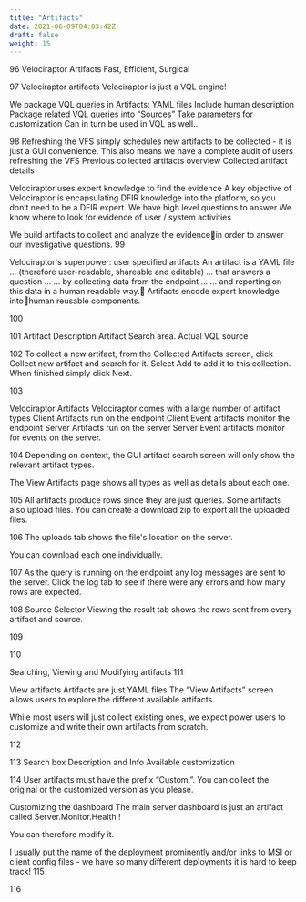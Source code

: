 ```yaml
---
title: "Artifacts"
date: 2021-06-09T04:03:42Z
draft: false
weight: 15
---
```



96
Velociraptor Artifacts
Fast, Efficient, Surgical

97
Velociraptor artifacts
Velociraptor is just a VQL engine!

We package VQL queries in Artifacts:
YAML files
Include human description
Package related VQL queries into “Sources”
Take parameters for customization
Can in turn be used in VQL as well...

98
Refreshing the VFS simply schedules new artifacts to be collected - it is just a GUI convenience.
This also means we have a complete audit of users refreshing the VFS
Previous collected artifacts overview
Collected artifact details

Velociraptor uses expert
 knowledge to find the evidence
A key objective of Velociraptor is encapsulating DFIR knowledge into the platform, so you don’t need to be a DFIR expert.
We have high level questions to answer
We know where to look for evidence of user / system activities

We build artifacts to collect and analyze the evidencein order to answer our investigative questions.
99

Velociraptor's superpower:
user specified artifacts
An artifact is a YAML file …
(therefore user-readable, shareable and editable)
… that answers a question …
… by collecting data from the endpoint …
… and reporting on this data in a human readable way.
Artifacts encode expert knowledge intohuman reusable components.



100

101
Artifact Description
Artifact Search area.
Actual VQL source

102
To collect a new artifact, from the Collected Artifacts screen, click Collect new artifact and search for it. Select Add to add it to this collection. When finished simply click Next.

103

Velociraptor Artifacts
Velociraptor comes with a large number of artifact types
Client Artifacts run on the endpoint
Client Event artifacts monitor the endpoint
Server Artifacts run on the server
Server Event artifacts monitor for events on the server.

104
Depending on context, the GUI artifact search screen will only show the relevant artifact types.

The View Artifacts page shows all types as well as details about each one.

105
All artifacts produce rows since they are just queries.
Some artifacts also upload files. You can create a download zip to export all the uploaded files.

106
The uploads tab shows the file's location on the server.

You can download each one individually.

107
As the query is running on the endpoint any log messages are sent to the server.
Click the log tab to see if there were any errors and how many rows are expected.

108
Source Selector
Viewing the result tab shows the rows sent from every artifact and source.



109

110

Searching, Viewing and Modifying artifacts
111

View artifacts
Artifacts are just YAML files
The “View Artifacts” screen allows users to explore the different available artifacts.

While most users will just collect existing ones, we expect power users to customize and write their own artifacts from scratch.


112

113
Search box
Description and Info
Available customization

114
User artifacts must have the prefix “Custom.”. You can collect the original or the customized version as you please.

Customizing the dashboard
The main server dashboard is just an artifact called Server.Monitor.Health !

You can therefore modify it.

I usually put the name of the deployment prominently and/or links to MSI or client config files - we have so many different deployments it is hard to keep track!
115

116
